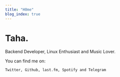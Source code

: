 ```yaml
---
title: "H0me"
blog_index: true
---
```



# Taha.

Backend Developer, Linux Enthusiast and Music Lover.

You can find me on:

    Twitter, Github, last.fm, Spotify and Telegram
